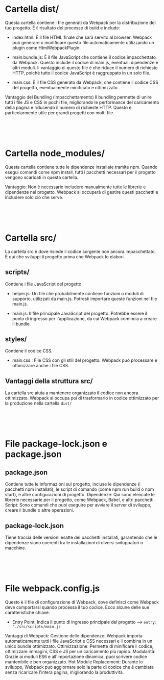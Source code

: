 # Cartella dist/
Questa cartella contiene i file generati da Webpack per la distribuzione del tuo progetto. È il risultato del processo di build e include:

- index.html: È il file HTML finale che sarà servito al browser. Webpack può generare o modificare questo file automaticamente utilizzando un plugin come HtmlWebpackPlugin.

- main.bundle.js: È il file JavaScript che contiene il codice impacchettato da Webpack. Questo include il codice di main.js, eventuali dipendenze e altri moduli. Il vantaggio di questo file è che riduce il numero di richieste HTTP, poiché tutto il codice JavaScript è raggruppato in un solo file.

- main.css: È il file CSS generato da Webpack, che contiene il codice CSS del progetto, eventualmente minificato e ottimizzato.

Vantaggio del Bundling (impacchettamento)
Il bundling permette di unire tutti i file JS e CSS in pochi file, migliorando le performance del caricamento della pagina e riducendo il numero di richieste HTTP. Questo è particolarmente utile per grandi progetti con molti file.
<br> <br> <br> <br> <br>


# Cartella node_modules/
Questa cartella contiene tutte le dipendenze installate tramite npm. Quando esegui comandi come npm install, tutti i pacchetti necessari per il progetto vengono scaricati in questa cartella.

Vantaggio: Non è necessario includere manualmente tutte le librerie e dipendenze nel progetto. Webpack si occuperà di gestire questi pacchetti e includere solo ciò che serve.
<br> <br> <br> <br> <br>


# Cartella src/
La cartella src è dove risiede il codice sorgente non ancora impacchettato. È qui che sviluppi il progetto prima che Webpack lo elabori.

## scripts/
Contiene i file JavaScript del progetto.
- helper.js: Un file che probabilmente contiene funzioni o moduli di supporto, utilizzati da main.js. Potresti importare queste funzioni nel file main.js.

- main.js: Il file principale JavaScript del progetto. Potrebbe essere il punto di ingresso per l'applicazione, da cui Webpack comincia a creare il bundle.

## styles/ 
Contiene il codice CSS.
- main.css : File CSS con gli stili del progetto. Webpack può processare e ottimizzare anche i file CSS.

## Vantaggi della struttura src/
La cartella src aiuta a mantenere organizzato il codice non ancora ottimizzato. Webpack si occupa poi di trasformarlo in codice ottimizzato per la produzione nella cartella `dist/`
<br> <br> <br> <br> <br>


# File package-lock.json e package.json

## package.json
Contiene tutte le informazioni sul progetto, incluse le dipendenze (i pacchetti npm installati), le script di comando (come npm run build o npm start), e altre configurazioni di progetto. 
Dipendenze: Qui sono elencate le librerie necessarie per il progetto, come Webpack, Babel, e altri pacchetti.
Script: Sono comandi che puoi eseguire per avviare il server di sviluppo, creare il bundle o altre operazioni.

## package-lock.json
Tiene traccia delle versioni esatte dei pacchetti installati, garantendo che le dipendenze siano coerenti tra le installazioni di diversi sviluppatori o macchine.
<br> <br> <br> <br> <br>


# File webpack.config.js
Questo è il file di configurazione di Webpack, dove definisci come Webpack deve comportarsi quando processa il tuo codice. Ecco alcune delle sue caratteristiche chiave:

- Entry Point: Indica il punto di ingresso principale del progetto  --> `entry: './src/scripts/main.js`

Vantaggi di Webpack:
Gestione delle dipendenze: Webpack importa automaticamente tutti i file JavaScript e CSS necessari e li combina in un unico bundle ottimizzato.
Ottimizzazione: Permette di minificare il codice, ottimizzare immagini, CSS e JS per un caricamento più rapido.
Modularità: Grazie ai moduli ES6 e all'importazione dinamica, puoi scrivere codice mantenibile e ben organizzato.
Hot Module Replacement: Durante lo sviluppo, Webpack può aggiornare solo la parte di codice che è cambiata senza ricaricare l'intera pagina, migliorando la produttività.